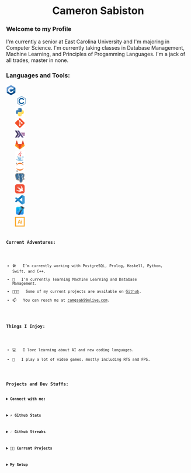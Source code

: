 <h1 align="center">Cameron Sabiston</h1>

<h3>Welcome to my Profile</h3>
I'm currently a senior at East Carolina University and I'm majoring in Computer Science. I'm currently taking classes in Database Management, Machine Learning, and Principles of Progamming Languages. I'm a jack of all trades, master in none.

<h3>Languages and Tools:</h3>
	<code><img height="27" src="https://github.com/devicons/devicon/blob/master/icons/cplusplus/cplusplus-original.svg" alt="cpp". </code>
	<code><img height="27" src="https://github.com/devicons/devicon/blob/master/icons/c/c-line.svg" alt="c". </code>
	<code><img height="27" src="https://github.com/devicons/devicon/blob/master/icons/python/python-original.svg" alt="python"></code>
	<code><img height="27" src="https://raw.githubusercontent.com/devicons/devicon/master/icons/git/git-original.svg" alt="git"></code>
	<code><img height="27" src="https://github.com/devicons/devicon/blob/master/icons/haskell/haskell-original.svg" alt="haskell"></code>
	<code><img height="27" src="https://github.com/devicons/devicon/blob/master/icons/gitlab/gitlab-original.svg" alt="gitlab".></code>
	<code><img height="27" src="https://github.com/devicons/devicon/blob/master/icons/java/java-original.svg" alt="java".></code>
	<code><img height="27" src="https://github.com/devicons/devicon/blob/master/icons/jupyter/jupyter-original.svg" alt="jupyter".></code>
	<code><img height="27" src="https://github.com/devicons/devicon/blob/master/icons/postgresql/postgresql-original.svg" alt="postgresql".></code>
	<code><img height="27" src="https://github.com/devicons/devicon/blob/master/icons/swift/swift-original.svg" alt="swift".></code>
	<code><img height="27" src="https://github.com/devicons/devicon/blob/master/icons/vscode/vscode-original.svg" alt="vscode".></code>
	<code><img height="27" src="https://github.com/devicons/devicon/blob/master/icons/xcode/xcode-original.svg" alt="xcode".></code>
	<code><img height="27" src="https://github.com/devicons/devicon/blob/master/icons/illustrator/illustrator-line.svg" alt="illustrator".></code>

### Current Adventures:

- 🛠 &nbsp; I’m currently working with PostgreSQL, Prolog, Haskell, Python, Swift, and C++.
- 🚀 &nbsp; I’m currently learning Machine Learning and Database Management.
- 👨🏻‍💻 &nbsp; Some of my current projects are available on [Github](https://github.com/camgsab99).
- 📫 &nbsp; You can reach me at camgsab99@live.com.

### Things I Enjoy:

- 💻 &nbsp; I love learning about AI and new coding languages.
- 📰 &nbsp; I play a lot of video games, mostly including RTS and FPS.

### Projects and Dev Stuffs:

<details>
	<summary><b>Connect with me: </b></summary>

[![Twitter Badge](https://img.shields.io/badge/-Twitter-00acee?style=flat-square&logo=Twitter&logoColor=white)](https://twitter.com/camgsab99)
[![Instagram Badge](https://img.shields.io/badge/-Instagram-e4405f?style=flat-square&logo=Instagram&logoColor=white)](https://instagram.com/og.cammysabby/)
[![Linkedin Badge](https://img.shields.io/badge/-LinkedIn-0e76a8?style=flat-square&logo=Linkedin&logoColor=white)](https://www.linkedin.com/in/cameron-sabiston-11753999/)


</details>

<details>	
  <summary><b>⚡ Github Stats</b></summary>

  <br />
  <img height="180em" src="https://github-readme-stats.vercel.app/api?username=camgsab99&show_icons=true&hide_border=true&&count_private=true&include_all_commits=true" />
  <img height="180em" src="https://github-readme-stats.vercel.app/api/top-langs/?username=camgsab99&exclude_repo=KNN-Image-Classification&show_icons=true&hide_border=true&layout=compact&langs_count=8"/>
</details>

<details>	
  <summary><b>☄️ Github Streaks</b></summary>

  <br />
  <img height="180em" src="https://github-readme-streak-stats.herokuapp.com/?user=camgsab99&hide_border=true" />
</details>

<details>
  <summary><b>🧑‍🚀 Current Projects</b></summary>

  <br />
  <table>
    <thead align="center">
      <tr border: none;>
        <td><b>💻 Projects</b></td>
        <td><b>🌟 Stars</b></td>
        <td><b>🍴 Forks</b></td>
        <td><b>🐛 Issues</b></td>
        <td><b>🔔 Pull Requests</b></td>
        <td><b>👨‍💻 Language</b></td>
      </tr>
    </thead>
    <tbody>
      <tr>
	      <td><a href="https://github.com/camgsab99/CSCI3030_Snippets"><b>Snippets</b></a></td>
        <td><img alt="Stars" src="https://img.shields.io/github/stars/camgsab99/CSCI3030_Snippets?style=flat-square&labelColor=343b41"/></td>
        <td><img alt="Forks" src="https://img.shields.io/github/forks/camgsab99/CSCI3030_Snippets?style=flat-square&labelColor=343b41"/></td>
        <td><img alt="Issues" src="https://img.shields.io/github/issues/camgsab99/CSCI3030_Snippets?style=flat-square"/></td>
        <td><img alt="Pull Requests" src="https://img.shields.io/github/issues-pr/camgsab99/CSCI3030_Snippets?style=flat-square"/></td>
        <td><img alt="Language" src="https://img.shields.io/github/languages/top/camgsab99/CSCI3030_Snippets?style=flat-square"/></td>
      </tr>
      <tr>
	      <td><a href="https://github.com/camgsab99/CSCI4120_Group15"><b>Machine Learning</b></a></td>
        <td><img alt="Stars" src="https://img.shields.io/github/stars/camgsab99/CSCI4120_Group15?style=flat-square&labelColor=343b41"/></td>
        <td><img alt="Forks" src="https://img.shields.io/github/forks/camgsab99/CSCI4120_Group15?style=flat-square&labelColor=343b41"/></td>
        <td><img alt="Issues" src="https://img.shields.io/github/issues/camgsab99/CSCI4120_Group15?style=flat-square"/></td>
        <td><img alt="Pull Requests" src="https://img.shields.io/github/issues-pr/camgsab99/CSCI4120_Group15?style=flat-square"/></td>
        <td><img alt="Language" src="https://img.shields.io/github/languages/top/camgsab99/CSCI4120_Group15?style=flat-square"/></td>
      </tr>
      <tr>
	      <td><a href="https://github.com/camgsab99/CSCI3700_Group15"><b>Databases</b></a></td>
        <td><img alt="Stars" src="https://img.shields.io/github/stars/camgsab99/CSCI3700_Group15?style=flat-square&labelColor=343b41"/></td>
        <td><img alt="Forks" src="https://img.shields.io/github/forks/camgsab99/CSCI3700_Group15?style=flat-square&labelColor=343b41"/></td>
        <td><img alt="Issues" src="https://img.shields.io/github/issues/camgsab99/CSCI3700_Group15?style=flat-square"/></td>
        <td><img alt="Pull Requests" src="https://img.shields.io/github/issues-pr/camgsab99/CSCI3700_Group15?style=flat-square"/></td>
        <td><img alt="Language" src="https://img.shields.io/github/languages/top/camgsab99/CSCI3700_Group15?style=flat-square"/></td> 
      </tr>
    </tbody>
  </table>
  <br />
</details>
 
<details>	
  <br />
  <summary><b>My Setup</b></summary>
       <ul>
  	    <li><b>OS: </b> Windows 11 | macOS Monterey 12.6</li>
       	    <li><b>Desktop: </b>
	    <ul>
       	  <li><b>CPU: </b> i5-12600K
          <li><b>GPU: </b> MSI RTX 2070 Tri Frozr
          <li><b>RAM: </b> 16GB Trident Z Royal 3600MHz
          <li><b>Case: </b> Lian Li PC-O11 White
	  <li><b>Mobo: </b> MSI PRO Z690-A
	     </ul>
       </li>
	    <li><b>Laptop: </b> MacBook Pro 14" (2021)</li>
  	    <li><b>Browser: </b> Chrome | Safari</li>
	    <li><b>Terminal: </b> Hyper</li>
	    <li><b>Zsh Shell: </b> Oh My Zsh (PowerLevel10k)</li>
	    <li><b>Code Editor: </b> VSCode | Xcode</li>
	    <li><b>Check me out: </b> Linkedin, Twitter, Instagram</li>
	    <br />
</details>

